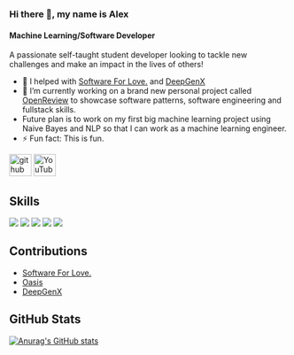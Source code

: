 ### Hi there 👋, my name is Alex
#### Machine Learning/Software Developer

A passionate self-taught student developer looking to tackle new challenges and make an impact in the lives of others!

- 🔭 I helped with <a href="https://github.com/Software-For-Love/software-for-love-site">Software For Love.</a> and <a href="https://github.com/DeepGenX">DeepGenX</a> 
- 🌱 I’m currently working on a brand new personal project called <a href="https://github.com/Simplyalex99/OpenReview">OpenReview</a> to showcase software patterns, software engineering and fullstack skills.
- Future plan is to work on my first big machine learning project using Naive Bayes and NLP so that I can work as a machine learning engineer.
- ⚡ Fun fact: This is fun. 


[<img src='https://cdn.jsdelivr.net/npm/simple-icons@3.0.1/icons/github.svg' alt='github' height='40'>](https://github.com/https://github.com/Simplyalex99)  [<img src='https://cdn.jsdelivr.net/npm/simple-icons@3.0.1/icons/youtube.svg' alt='YouTube' height='40'>](https://www.youtube.com/channel/UCGDWxLAOJIxCRSjsUSkpSeQ)  

## Skills
![](https://img.shields.io/badge/Python-3776AB?style=for-the-badge&logo=python&logoColor=white)
![](https://img.shields.io/badge/JavaScript-323330?style=for-the-badge&logo=javascript&logoColor=F7DF1E)
![](https://img.shields.io/badge/Node.js-43853D?style=for-the-badge&logo=node.js&logoColor=white)
![](https://img.shields.io/badge/React-20232A?style=for-the-badge&logo=react&logoColor=61DAFB)
![](https://img.shields.io/badge/TypeScript-007ACC?style=for-the-badge&logo=typescript&logoColor=white)

## Contributions
- <a href="https://github.com/Software-For-Love/software-for-love-site">Software For Love.</a> 
- <a href="https://github.com/oasis-sh/oasis">Oasis</a>
- <a href="https://github.com/DeepGenX">DeepGenX</a>
## GitHub Stats
[![Anurag's GitHub stats](https://github-readme-stats.vercel.app/api?username=Simplyalex99)](https://github.com/Simplyalex99/github-readme-stats)

